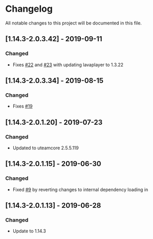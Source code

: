 # Changelog
All notable changes to this project will be documented in this file.

## [1.14.3-2.0.3.42] - 2019-09-11
### Changed
- Fixes [#22](https://github.com/MC-U-Team/Music-Player/issues/22) and [#23](https://github.com/MC-U-Team/Music-Player/issues/23) with updating lavaplayer to 1.3.22

## [1.14.3-2.0.3.34] - 2019-08-15
### Changed
- Fixes [#19](https://github.com/MC-U-Team/Music-Player/issues/19)

## [1.14.3-2.0.1.20] - 2019-07-23
### Changed
- Updated to uteamcore 2.5.5.119

## [1.14.3-2.0.1.15] - 2019-06-30
### Changed
- Fixed [#9](https://github.com/MC-U-Team/Music-Player/issues/9) by reverting changes to internal dependency loading in

## [1.14.3-2.0.1.13] - 2019-06-28
### Changed
- Update to 1.14.3
